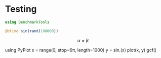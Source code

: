 # Testing

```julia
using BenchmarkTools

@btime sin(rand(100000))
```

$$ \alpha = \beta $$

using PyPlot
x = range(0, stop=6π, length=1000)
y = sin.(x)
plot(x, y)
gcf()
